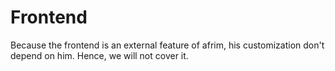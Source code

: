 Frontend
===

Because the frontend is an external feature of afrim, his customization don't depend on him. Hence, we will not cover it.

